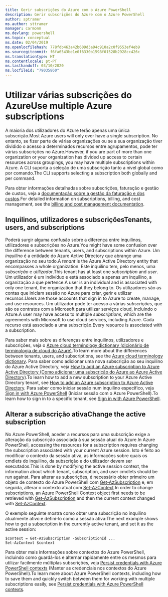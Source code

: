 ```yaml
---
title: Gerir subscrições do Azure com o Azure PowerShell
description: Gerir subscrições do Azure com o Azure PowerShell
author: sptramer
ms.author: sttramer
manager: carmonm
ms.devlang: powershell
ms.topic: conceptual
ms.date: 02/04/2019
ms.openlocfilehash: 778fdb463a42b609d3a94c910a2c0f9553ef4eb9
ms.sourcegitcommit: f6fa6543be1e0f6330b1598f01528b2928cc426c
ms.translationtype: HT
ms.contentlocale: pt-PT
ms.lasthandoff: 03/10/2020
ms.locfileid: "79035860"
---
```

# <a name="use-multiple-azure-subscriptions"></a><span data-ttu-id="a167e-103">Utilizar várias subscrições do Azure</span><span class="sxs-lookup"><span data-stu-id="a167e-103">Use multiple Azure subscriptions</span></span>

<span data-ttu-id="a167e-104">A maioria dos utilizadores do Azure terão apenas uma única subscrição.</span><span class="sxs-lookup"><span data-stu-id="a167e-104">Most Azure users will only ever have a single subscription.</span></span> <span data-ttu-id="a167e-105">No entanto, se fizer parte de várias organizações ou se a sua organização tiver dividido o acesso a determinados recursos entre agrupamentos, pode ter várias subscrições no Azure.</span><span class="sxs-lookup"><span data-stu-id="a167e-105">However, if you are part of more than one organization or your organization has divided up access to certain resources across groupings, you may have multiple subscriptions within Azure.</span></span> <span data-ttu-id="a167e-106">A CLI suporta a seleção de uma subscrição tanto a nível global como por comando.</span><span class="sxs-lookup"><span data-stu-id="a167e-106">The CLI supports selecting a subscription both globally and per command.</span></span>

<span data-ttu-id="a167e-107">Para obter informações detalhadas sobre subscrições, faturação e gestão de custos, veja a [documentação sobre a gestão da faturação e dos custos](/azure/billing/).</span><span class="sxs-lookup"><span data-stu-id="a167e-107">For detailed information on subscriptions, billing, and cost management, see the [billing and cost management documentation](/azure/billing/).</span></span>

## <a name="tenants-users-and-subscriptions"></a><span data-ttu-id="a167e-108">Inquilinos, utilizadores e subscrições</span><span class="sxs-lookup"><span data-stu-id="a167e-108">Tenants, users, and subscriptions</span></span>

<span data-ttu-id="a167e-109">Poderá surgir alguma confusão sobre a diferença entre inquilinos, utilizadores e subscrições no Azure.</span><span class="sxs-lookup"><span data-stu-id="a167e-109">You might have some confusion over the difference between tenants, users, and subscriptions within Azure.</span></span> <span data-ttu-id="a167e-110">Um _inquilino_ é a entidade do Azure Active Directory que abrange uma organização no seu todo.</span><span class="sxs-lookup"><span data-stu-id="a167e-110">A _tenant_ is the Azure Active Directory entity that encompasses a whole organization.</span></span> <span data-ttu-id="a167e-111">Este inquilino tem, pelo menos, uma _subscrição_ e _utilizador_.</span><span class="sxs-lookup"><span data-stu-id="a167e-111">This tenant has at least one _subscription_ and _user_.</span></span> <span data-ttu-id="a167e-112">Um utilizador é um indivíduo e está associado a apenas um inquilino, a organização a que pertence.</span><span class="sxs-lookup"><span data-stu-id="a167e-112">A user is an individual and is associated with only one tenant, the organization that they belong to.</span></span> <span data-ttu-id="a167e-113">Os utilizadores são as contas que iniciam sessão no Azure para criar, gerir e utilizar recursos.</span><span class="sxs-lookup"><span data-stu-id="a167e-113">Users are those accounts that sign in to Azure to create, manage, and use resources.</span></span>
<span data-ttu-id="a167e-114">Um utilizador pode ter acesso a várias _subscrições_, que são os contratos com a Microsoft para utilizar serviços cloud, incluindo o Azure.</span><span class="sxs-lookup"><span data-stu-id="a167e-114">A user may have access to multiple _subscriptions_, which are the agreements with Microsoft to use cloud services, including Azure.</span></span> <span data-ttu-id="a167e-115">Cada recurso está associado a uma subscrição.</span><span class="sxs-lookup"><span data-stu-id="a167e-115">Every resource is associated with a subscription.</span></span>

<span data-ttu-id="a167e-116">Para saber mais sobre as diferenças entre inquilinos, utilizadores e subscrições, veja o [Azure cloud terminology dictionary (dicionário de terminologia de cloud do Azure)](/azure/azure-glossary-cloud-terminology).</span><span class="sxs-lookup"><span data-stu-id="a167e-116">To learn more about the differences between tenants, users, and subscriptions, see the [Azure cloud terminology dictionary](/azure/azure-glossary-cloud-terminology).</span></span>  <span data-ttu-id="a167e-117">Para saber como adicionar uma nova subscrição ao seu inquilino do Azure Active Directory, veja [How to add an Azure subscription to Azure Active Directory (Como adicionar uma subscrição do Azure ao Azure Active Directory)](/azure/active-directory/active-directory-how-subscriptions-associated-directory).</span><span class="sxs-lookup"><span data-stu-id="a167e-117">To learn how to add a new subscription to your Azure Active Directory tenant, see [How to add an Azure subscription to Azure Active Directory](/azure/active-directory/active-directory-how-subscriptions-associated-directory).</span></span>
<span data-ttu-id="a167e-118">Para saber como iniciar sessão num inquilino específico, veja [Sign in with Azure PowerShell](/powershell/azure/authenticate-azureps) (Iniciar sessão com o Azure PowerShell).</span><span class="sxs-lookup"><span data-stu-id="a167e-118">To learn how to sign in to a specific tenant, see [Sign in with Azure PowerShell](/powershell/azure/authenticate-azureps).</span></span>

## <a name="change-the-active-subscription"></a><span data-ttu-id="a167e-119">Alterar a subscrição ativa</span><span class="sxs-lookup"><span data-stu-id="a167e-119">Change the active subscription</span></span>

<span data-ttu-id="a167e-120">No Azure PowerShell, aceder a recursos para uma subscrição exige a alteração da subscrição associada à sua sessão atual do Azure.</span><span class="sxs-lookup"><span data-stu-id="a167e-120">In Azure PowerShell, accessing the resources for a subscription requires changing the subscription associated with your current Azure session.</span></span>
<span data-ttu-id="a167e-121">Isto é feito ao modificar o contexto da sessão ativa, as informações sobre quais os cmdlets do inquilino, da subscrição e do utilizador devem ser executados.</span><span class="sxs-lookup"><span data-stu-id="a167e-121">This is done by modifying the active session context, the information about which tenant, subscription, and user cmdlets should be run against.</span></span>
<span data-ttu-id="a167e-122">Para alterar as subscrições, é necessário obter primeiro um objeto de contexto do Azure PowerShell com [Get-AzSubscription](/powershell/module/az.accounts/get-azsubscription) e, em seguida, alterar o contexto atual com [Set-AzContext](/powershell/module/az.accounts/set-azcontext).</span><span class="sxs-lookup"><span data-stu-id="a167e-122">In order to change subscriptions, an Azure PowerShell Context object first needs to be retrieved with [Get-AzSubscription](/powershell/module/az.accounts/get-azsubscription) and then the current context changed with [Set-AzContext](/powershell/module/az.accounts/set-azcontext).</span></span>

<span data-ttu-id="a167e-123">O exemplo seguinte mostra como obter uma subscrição no inquilino atualmente ativo e defini-lo como a sessão ativa:</span><span class="sxs-lookup"><span data-stu-id="a167e-123">The next example shows how to get a subscription in the currently active tenant, and set it as the active session:</span></span>

```powershell-interactive
$context = Get-AzSubscription -SubscriptionId ...
Set-AzContext $context
```

<span data-ttu-id="a167e-124">Para obter mais informações sobre contextos do Azure PowerShell, incluindo como guardá-los e alternar rapidamente entre os mesmos para utilizar facilmente múltiplas subscrições, veja [Persist credentials with Azure PowerShell contexts](context-persistence.md) (Manter as credenciais nos contextos do Azure PowerShell).</span><span class="sxs-lookup"><span data-stu-id="a167e-124">To learn more about Azure PowerShell contexts, including how to save them and quickly switch between them for working with multiple subscriptions easily, see [Persist credentials with Azure PowerShell contexts](context-persistence.md).</span></span>
